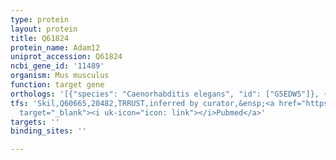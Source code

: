 ```yaml
---
type: protein
layout: protein
title: Q61824
protein_name: Adam12
uniprot_accession: Q61824
ncbi_gene_id: '11489'
organism: Mus musculus
function: target gene
orthologs: '[{"species": "Caenorhabditis elegans", "id": ["G5EDW5"]}, {"species": "Homo sapiens", "id": ["<a href=\"/protein/o43184\">O43184</a>"]}, {"species": "Rattus norvegicus", "id": ["F1M9Z9"]}]'
tfs: 'Skil,Q60665,20482,TRRUST,inferred by curator,&ensp;<a href="https://www.ncbi.nlm.nih.gov/pubmed/?term=20457602%5Buid%5D+OR+29087512%5Buid%5D"
  target="_blank"><i uk-icon="icon: link"></i>Pubmed</a>'
targets: ''
binding_sites: ''

---
```

